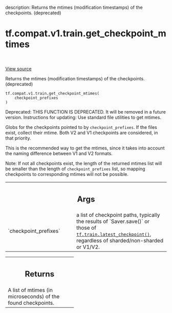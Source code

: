 description: Returns the mtimes (modification timestamps) of the checkpoints. (deprecated)

<div itemscope itemtype="http://developers.google.com/ReferenceObject">
<meta itemprop="name" content="tf.compat.v1.train.get_checkpoint_mtimes" />
<meta itemprop="path" content="Stable" />
</div>

# tf.compat.v1.train.get_checkpoint_mtimes

<!-- Insert buttons and diff -->

<table class="tfo-notebook-buttons tfo-api nocontent" align="left">

</table>

<a target="_blank" class="external" href="/code/stable/tensorflow/python/training/checkpoint_management.py">View source</a>



Returns the mtimes (modification timestamps) of the checkpoints. (deprecated)

<pre class="devsite-click-to-copy prettyprint lang-py tfo-signature-link">
<code>tf.compat.v1.train.get_checkpoint_mtimes(
    checkpoint_prefixes
)
</code></pre>



<!-- Placeholder for "Used in" -->

Deprecated: THIS FUNCTION IS DEPRECATED. It will be removed in a future version.
Instructions for updating:
Use standard file utilities to get mtimes.

Globs for the checkpoints pointed to by `checkpoint_prefixes`.  If the files
exist, collect their mtime.  Both V2 and V1 checkpoints are considered, in
that priority.

This is the recommended way to get the mtimes, since it takes into account
the naming difference between V1 and V2 formats.

Note: If not all checkpoints exist, the length of the returned mtimes list
will be smaller than the length of `checkpoint_prefixes` list, so mapping
checkpoints to corresponding mtimes will not be possible.

<!-- Tabular view -->
 <table class="responsive fixed orange">
<colgroup><col width="214px"><col></colgroup>
<tr><th colspan="2"><h2 class="add-link">Args</h2></th></tr>

<tr>
<td>
`checkpoint_prefixes`
</td>
<td>
a list of checkpoint paths, typically the results of
`Saver.save()` or those of <a href="../../../../tf/train/latest_checkpoint.md"><code>tf.train.latest_checkpoint()</code></a>, regardless of
sharded/non-sharded or V1/V2.
</td>
</tr>
</table>



<!-- Tabular view -->
 <table class="responsive fixed orange">
<colgroup><col width="214px"><col></colgroup>
<tr><th colspan="2"><h2 class="add-link">Returns</h2></th></tr>
<tr class="alt">
<td colspan="2">
A list of mtimes (in microseconds) of the found checkpoints.
</td>
</tr>

</table>

